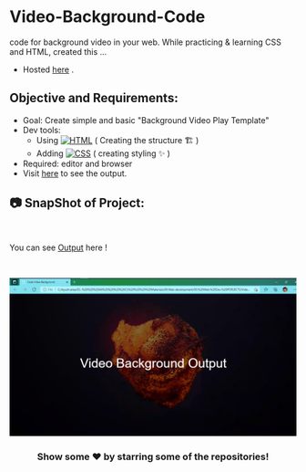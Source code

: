 # Video-Background-Code
code for background video in your web. While practicing &amp; learning CSS and HTML, created this ...
- Hosted [here](https://bgvideoplay-ayushsleeping.netlify.app/) .


## Objective and Requirements:
- Goal: Create simple and basic "Background Video Play Template"
- Dev tools: 
   *  Using <a href="#"><img alt="HTML" src="https://img.shields.io/badge/HTML-E34F26.svg?logo=html5&logoColor=white"></a> ( Creating the structure 🏗️ ) 
   *  Adding <a href="#"><img alt="CSS" src="https://img.shields.io/badge/CSS-1572B6.svg?logo=css3&logoColor=white"></a> ( creating styling ✨ )
- Required: editor and browser
- Visit [here](https://bgvideoplay-ayushsleeping.netlify.app/) to see the output.




## :camera: SnapShot of Project:

<br />

You can see [Output](https://bgvideoplay-ayushsleeping.netlify.app/) here !

<br>

![alt text](https://github.com/ayush-sleeping/CSS-mini-Projects/blob/main/Background%20Video%20Play%20Code/output.png)



<div align="center">

### Show some ❤️ by starring some of the repositories!

</div>

